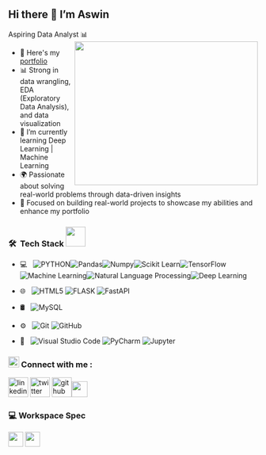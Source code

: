 ## Hi there 👋 I’m Aswin

Aspiring Data Analyst 📊  
<img align="right" width="370" height="290" src="https://cdn.dribbble.com/users/1292677/screenshots/6139167/avento.gif">  
- 🔭 Here's my [portfolio](https://ashvinz.github.io/PortFolio_New/)  
- 📊 Strong in data wrangling, EDA (Exploratory Data Analysis), and data visualization                                               
- 🌱 I’m currently learning Deep Learning | Machine Learning  
- 🌍 Passionate about solving real-world problems through data-driven insights  
- 🎯 Focused on building real-world projects to showcase my abilities and enhance my portfolio  

<h3> 🛠 &nbsp;Tech Stack <img src="https://media.giphy.com/media/j2pOGeGYKe2xCCKwfi/giphy.gif" width="40"></h3>  

- 💻 &nbsp;
  ![PYTHON](https://img.shields.io/badge/-Python-333333?style=flat&logo=python)![Pandas](https://img.shields.io/badge/Pandas-150458?style=flat-square&logo=pandas&logoColor=white)![Numpy](https://img.shields.io/badge/Numpy-013243?style=flat-square&logo=numpy&logoColor=white)![Scikit Learn](https://img.shields.io/badge/-Scikit%20Learn-333333?style=flat&logo=scikit-learn)![TensorFlow](https://img.shields.io/badge/-TensorFlow-333333?style=flat&logo=tensorflow)![Machine Learning](https://img.shields.io/badge/-ML-333333?style=flat&logo=ML)![Natural Language Processing](https://img.shields.io/badge/-NLP-333333?style=flat&logo=nlp)![Deep Learning](https://img.shields.io/badge/-Deep%20Learning-333333?style=flat&logo=deep-learning)  


- 🌐 &nbsp;
  ![HTML5](https://img.shields.io/badge/-HTML5-333333?style=flat&logo=HTML5)
  ![FLASK](https://img.shields.io/badge/-Flask-333333?style=flat&logo=flask)
  ![FastAPI](https://img.shields.io/badge/-FastAPI-333333?style=flat&logo=fastapi)

- 🛢 &nbsp;
  ![MySQL](https://img.shields.io/badge/-MySQL-333333?style=flat&logo=mysql)

- ⚙️ &nbsp;
  ![Git](https://img.shields.io/badge/-Git-333333?style=flat&logo=git)
  ![GitHub](https://img.shields.io/badge/-GitHub-333333?style=flat&logo=github)

- 🔧 &nbsp;
  ![Visual Studio Code](https://img.shields.io/badge/-Visual%20Studio%20Code-333333?style=flat&logo=visual-studio-code&logoColor=007ACC)
  ![PyCharm](https://img.shields.io/badge/-Pycharm-333333?style=flat&logo=pycharm)
  ![Jupyter](https://img.shields.io/badge/Jupyter-F37626?style=flat-square&logo=jupyter&logoColor=white)  

<h3 align="left"><img src="https://media.giphy.com/media/5WJ6SOKeNKrSzblU4R/giphy.gif" width=22 height=22>  Connect with me : </h3>  

[<img src='https://cdn3.iconfinder.com/data/icons/capsocial-round/500/linkedin-64.png' alt='linkedin' height='40'>](http://www.linkedin.com/in/aswinkumar-r2003)  [<img src='https://cdn3.iconfinder.com/data/icons/2018-social-media-logotypes/1000/2018_social_media_popular_app_logo_twitter-64.png' alt='twitter' height='40'>](https://x.com/aswinkumar_003)  [<img src='https://cdn4.iconfinder.com/data/icons/social-media-logos-6/512/71-github-64.png' alt='github' height='40'>](https://github.com/AswinKumar-R)<img src="https://github.com/TheDudeThatCode/TheDudeThatCode/blob/master/Assets/Handshake.gif" height="32px">  

### 💻  Workspace Spec  
<img height="30" src="https://img.shields.io/badge/Dell-Inspiron_5-0076D6?style=for-the-badge&logo=dell&logoColor=white"/>  
<img height="30" src="https://img.shields.io/badge/Intel-Core_i5-0071C5?style=for-the-badge&logo=intel&logoColor=white"/>
